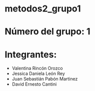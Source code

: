 # metodos2_grupo1

# Número del grupo: 1

# Integrantes:
- Valentina Rincón Orozco  
- Jessica Daniela León Rey  
- Juan Sebastián Pabón Martinez  
- David Ernesto Cantini  